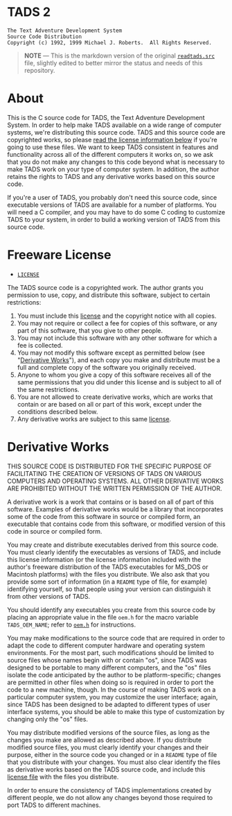 # TADS 2

    The Text Adventure Development System
    Source Code Distribution
    Copyright (c) 1992, 1999 Michael J. Roberts.  All Rights Reserved.

> __NOTE__ — This is the markdown version of the original [`readtads.src`](./readtads.src) file, slightly edited to better mirror the status and needs of this repository.


# About

This is the C source code for TADS, the Text Adventure Development System.
In order to help make TADS available on a wide range of computer systems, we're distributing this source code.
TADS and this source code are copyrighted works, so please [read the license information below] if you're going to use these files.
We want to keep TADS consistent in features and functionality across all of the different computers it works on, so we ask that you do not make any changes to this code beyond what is necessary to make TADS work on your type of computer system.
In addition, the author retains the rights to TADS and any derivative works based on this source code.

If you're a user of TADS, you probably don't need this source code, since executable versions of TADS are available for a number of platforms.
You will need a C compiler, and you may have to do some C coding to customize TADS to your system, in order to build a working version of TADS from this source code.

# Freeware License

- [`LICENSE`][LICENSE]

The TADS source code is a copyrighted work.
The author grants you permission to use, copy, and distribute this software, subject to certain restrictions:

1. You must include this [license] and the copyright notice with all copies.
2. You may not require or collect a fee for copies of this software, or any part of this software, that you give to other people.
3. You may not include this software with any other software for which a fee is collected.
4. You may not modify this software except as permitted below (see "[Derivative Works]"), and each copy you make and distribute must be a full and complete copy of the software you originally received.
5. Anyone to whom you give a copy of this software receives all of the same permissions that you did under this license and is subject to all of the same restrictions.
6. You are not allowed to create derivative works, which are works that contain or are based on all or part of this work, except under the conditions described below.
7. Any derivative works are subject to this same [license].

# Derivative Works

THIS SOURCE CODE IS DISTRIBUTED FOR THE SPECIFIC PURPOSE OF FACILITATING THE CREATION OF VERSIONS OF TADS ON VARIOUS COMPUTERS AND OPERATING SYSTEMS.
ALL OTHER DERIVATIVE WORKS ARE PROHIBITED WITHOUT THE WRITTEN PERMISSION OF THE AUTHOR.

A derivative work is a work that contains or is based on all of part of this software.
Examples of derivative works would be a library that incorporates some of the code from this software in source or compiled form, an executable that contains code from this software, or modified version of this code in source or compiled form.

You may create and distribute executables derived from this source code.
You must clearly identify the executables as versions of TADS, and include this license information (or the license information included with the author's freeware distribution of the TADS executables for MS_DOS or Macintosh platforms) with the files you distribute.
We also ask that you provide some sort of information (in a `README` type of file, for example) identifying yourself, so that people using your version can distinguish it from other versions of TADS.

You should identify any executables you create from this source code by placing an appropriate value in the file `oem.h` for the macro variable `TADS_OEM_NAME`; refer to [`oem.h`][oem.h] for instructions.

You may make modifications to the source code that are required in order to adapt the code to different computer hardware and operating system environments.
For the most part, such modifications should be limited to source files whose names begin with or contain "os", since TADS was designed to be portable to many different computers, and the "os" files isolate the code anticipated by the author to be platform-specific; changes are permitted in other files when doing so is required in order to port the code to a new machine, though.
In the course of making TADS work on a particular computer system, you may customize the user interface; again, since TADS has been designed to be adapted to different types of user interface systems, you should be able to make this type of customization by changing only the "os" files.

You may distribute modified versions of the source files, as long as the changes you make are allowed as described above.
If you distribute modified source files, you must clearly identify your changes and their purpose, either in the source code you changed or in a `README` type of file that you distribute with your changes.
You must also clear identify the files as derivative works based on the TADS source code, and include this [license file] with the files you distribute.

In order to ensure the consistency of TADS implementations created by different people, we do not allow any changes beyond those required to port TADS to different machines.


<!-----------------------------------------------------------------------------
                               REFERENCE LINKS
------------------------------------------------------------------------------>

[Derivative Works]: #derivative-works "Jump to the derivative works section"
[license file]: ./LICENSE "View the license file"
[read the license information below]: #freeware-license "Jump to the license section"

[LICENSE]: ./LICENSE "View the license file"
[oem.h]: ./oem.h "View source file"

<!-- EOF -->

